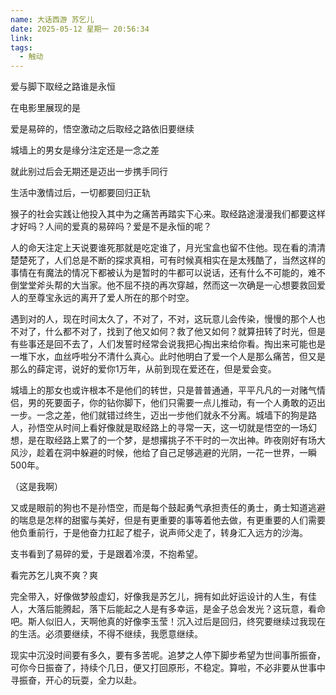 ```yaml
---
name: 大话西游 苏乞儿
date: 2025-05-12 星期一 20:56:34
link: 
tags:
  - 触动
---
```


爱与脚下取经之路谁是永恒

在电影里展现的是

爱是易碎的，悟空激动之后取经之路依旧要继续

城墙上的男女是缘分注定还是一念之差

就此别过后会无期还是迈出一步携手同行

生活中激情过后，一切都要回归正轨

猴子的社会实践让他投入其中为之痛苦再踏实下心来。取经路途漫漫我们都要这样才好吗？人间的爱真的易碎吗？爱是不是永恒的呢？

人的命天注定上天说要谁死那就是吃定谁了，月光宝盒也留不住他。现在看的清清楚楚死了，人们总是不断的探求真相，可有时候真相实在是太残酷了，当然这样的事情在有魔法的情况下都被认为是暂时的牛都可以说话，还有什么不可能的，难不倒堂堂斧头帮的大当家。他不屈不挠的再次穿越，然而这一次确是一心想要救回爱人的至尊宝永远的离开了爱人所在的那个时空。

遇到对的人，现在时间太久了，不对了，不对，这玩意儿会传染，慢慢的那个人也不对了，什么都不对了，找到了他又如何？救了他又如何？就算扭转了时光，但是有些事还是回不去了，人们发誓时经常会说我把心掏出来给你看。掏出来可能也是一堆下水，血丝呼啦分不清什么真心。此时他明白了爱一个人是那么痛苦，但又是那么的薛定谔，说好的爱你1万年，从前到现在爱还在，但是爱会变。

城墙上的那女也或许根本不是他们的转世，只是普普通通，平平凡凡的一对赌气情侣，男的死要面子，你的钻你脚下，他们只需要一点儿推动，有一个人勇敢的迈出一步。一念之差，他们就错过终生，迈出一步他们就永不分离。城墙下的狗是路人，孙悟空从时间上看好像就是取经路上的寻常一天，这一切就是悟空的一场幻想，是在取经路上累了的一个梦，是想撂挑子不干时的一次出神。昨夜刚好有场大风沙，趁着在洞中躲避的时候，他给了自己足够逃避的光阴，一花一世界，一瞬500年。

（这是我啊）

又或是眼前的狗也不是孙悟空，而是每个鼓起勇气承担责任的勇士，勇士知道逃避的喘息是怎样的甜蜜与美好，但是有更重要的事等着他去做，有更重要的人们需要他负重前行，于是他奋力扛起了棍子，说声师父走了，转身汇入远方的沙海。

支书看到了易碎的爱，于是跟着冷漠，不抱希望。

看完苏乞儿爽不爽？爽

完全带入，好像做梦般虚幻，好像我是苏乞儿，拥有如此好运设计的人生，有佳人，大落后能腾起，落下后能起之人是有多幸运，是金子总会发光？这玩意，看命吧。斯人似旧人，天啊他真的好像李玉莹！沉入过后是回归，终究要继续过我现在的生活。必须要继续，不得不继续，我愿意继续。

现实中沉没时间要有多久，要有多苦呢。追梦之人停下脚步希望为世间事所振奋，可你今日振奋了，持续个几日，便又打回原形，不稳定。算啦，不必非要从世事中寻振奋，开心的玩耍，全力以赴。